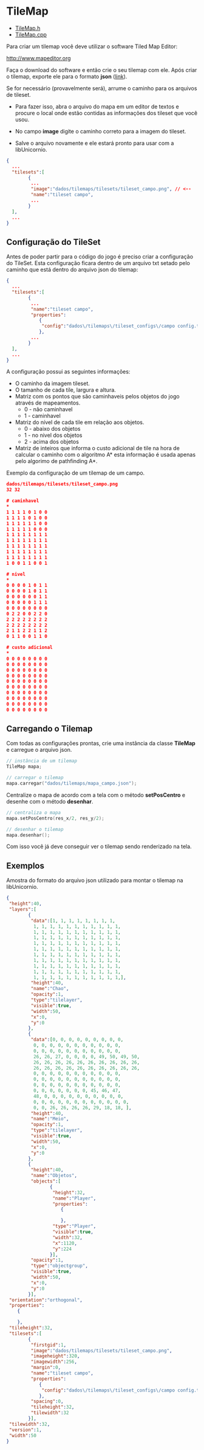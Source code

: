 
# TileMap

* [TileMap.h](https://github.com/GuilhermeAlanJohann/libUnicornio/blob/master/libUnicornio/include/TileMap/TileMap.h)
* [TileMap.cpp](https://github.com/GuilhermeAlanJohann/libUnicornio/blob/master/libUnicornio/src/TileMap/TileMap.cpp)

Para criar um tilemap você deve utilizar o software Tiled Map Editor: 

<http://www.mapeditor.org>

Faça o download do software e então crie o seu tilemap com ele. Após criar o tilemap, exporte ele para o formato __json__ ([link](#exemplos)).

Se for necessário (provavelmente será), arrume o caminho para os arquivos de tileset.

* Para fazer isso, abra o arquivo do mapa em um editor de textos e procure o local onde estão contidas as informações dos tileset que você usou.

* No campo __image__ digite o caminho correto para a imagem do tileset.

* Salve o arquivo novamente e ele estará pronto para usar com a libUnicornio.

```json
{
  ...
  "tilesets":[
        {
         ...
         "image":"dados/tilemaps/tilesets/tileset_campo.png", // <--
         "name":"tileset campo",
         ...
        }
  ],
  ...
}
```

## Configuração do TileSet

Antes de poder partir para o código do jogo é preciso criar a configuração do TileSet. Esta configuração ficara dentro de um arquivo txt setado pelo caminho que está dentro do arquivo json do tilemap:

```json
{
  ...
  "tilesets":[
        {
         ...
         "name":"tileset campo",
         "properties":
            {
             "config":"dados\/tilemaps\/tileset_configs\/campo config.txt"  // <--
            },
         ...
        }
  ],
  ...
}
```

A configuração possui as seguintes informações:

* O caminho da imagem tileset.
* O tamanho de cada tile, largura e altura.
* Matriz com os pontos que são caminhaveis pelos objetos do jogo através de mapeamentos.
    * 0 - não caminhavel
    * 1 - caminhavel
* Matriz do nível de cada tile em relação aos objetos.
    * 0 - abaixo dos objetos
    * 1 - no nivel dos objetos
    * 2 - acima dos objetos
* Matriz de inteiros que informa o custo adicional de tile na hora de calcular o caminho com o algoritmo A\* esta 
informação é usada apenas pelo algorimo de pathfinding A\*.

Exemplo da configuração de um tilemap de um campo.

```json
dados/tilemaps/tilesets/tileset_campo.png
32 32

# caminhavel
*
1 1 1 1 0 1 0 0
1 1 1 1 0 1 0 0
1 1 1 1 1 1 0 0
1 1 1 1 1 0 0 0
1 1 1 1 1 1 1 1
1 1 1 1 1 1 1 1
1 1 1 1 1 1 1 1
1 1 1 1 1 1 1 1
1 1 1 1 1 1 1 1
1 0 0 1 1 0 0 1

# nivel
*
0 0 0 0 1 0 1 1
0 0 0 0 1 0 1 1
0 0 0 0 0 0 1 1
0 0 0 0 0 1 1 1
0 0 0 0 0 0 0 0
0 2 2 0 0 2 2 0
2 2 2 2 2 2 2 2
2 2 2 2 2 2 2 2
2 1 1 2 2 1 1 2
0 1 1 0 0 1 1 0

# custo adicional
*
0 0 0 0 0 0 0 0
0 0 0 0 0 0 0 0
0 0 0 0 0 0 0 0
0 0 0 0 0 0 0 0
0 0 0 0 0 0 0 0
0 0 0 0 0 0 0 0
0 0 0 0 0 0 0 0
0 0 0 0 0 0 0 0
0 0 0 0 0 0 0 0
0 0 0 0 0 0 0 0
```

## Carregando o Tilemap

Com todas as configurações prontas, crie uma instância da classe __TileMap__ e carregue o arquivo json.

```c
// instância de um tilemap
TileMap mapa;

// carregar o tilemap
mapa.carregar("dados/tilemaps/mapa_campo.json");
```

Centralize o mapa de acordo com a tela com o método __setPosCentro__ e desenhe com o método __desenhar__.

```c
// centraliza o mapa
mapa.setPosCentro(res_x/2, res_y/2);

// desenhar o tilemap
mapa.desenhar();
```

Com isso você já deve conseguir ver o tilemap sendo renderizado na tela.

## Exemplos

Amostra do formato do arquivo json utilizado para montar o tilemap na libUnicornio.

```json
{ 
 "height":40,
 "layers":[
        {
         "data":[1, 1, 1, 1, 1, 1, 1, 1,
          1, 1, 1, 1, 1, 1, 1, 1, 1, 1, 1,
          1, 1, 1, 1, 1, 1, 1, 1, 1, 1, 1,
          1, 1, 1, 1, 1, 1, 1, 1, 1, 1, 1,
          1, 1, 1, 1, 1, 1, 1, 1, 1, 1, 1,
          1, 1, 1, 1, 1, 1, 1, 1, 1, 1, 1,
          1, 1, 1, 1, 1, 1, 1, 1, 1, 1, 1,
          1, 1, 1, 1, 1, 1, 1, 1, 1, 1, 1,
          1, 1, 1, 1, 1, 1, 1, 1, 1, 1, 1, 
          1, 1, 1, 1, 1, 1, 1, 1, 1, 1, 1,
          1, 1, 1, 1, 1, 1, 1, 1, 1, 1, 1,],
         "height":40,
         "name":"Chao",
         "opacity":1,
         "type":"tilelayer",
         "visible":true,
         "width":50,
         "x":0,
         "y":0
        }, 
        {
         "data":[0, 0, 0, 0, 0, 0, 0, 0, 0,
          0, 0, 0, 0, 0, 0, 0, 0, 0, 0, 0,
          0, 0, 0, 0, 0, 0, 0, 0, 0, 0, 0,
          26, 26, 27, 0, 0, 0, 0, 49, 50, 49, 50,
          26, 26, 26, 26, 26, 26, 26, 26, 26, 26,
          26, 26, 26, 26, 26, 26, 26, 26, 26, 26,
          0, 0, 0, 0, 0, 0, 0, 0, 0, 0, 0,
          0, 0, 0, 0, 0, 0, 0, 0, 0, 0, 0,
          0, 0, 0, 0, 0, 0, 0, 0, 0, 0, 0,
          0, 0, 0, 0, 0, 0, 0, 45, 46, 47,
          48, 0, 0, 0, 0, 0, 0, 0, 0, 0, 0, 
          0, 0, 0, 0, 0, 0, 0, 0, 0, 0, 0, 0,
          0, 0, 26, 26, 26, 26, 29, 18, 18, ],
         "height":40,
         "name":"Meio",
         "opacity":1,
         "type":"tilelayer",
         "visible":true,
         "width":50,
         "x":0,
         "y":0
        }, 
        {
         "height":40,
         "name":"Objetos",
         "objects":[
                {
                 "height":32,
                 "name":"Player",
                 "properties":
                    {

                    },
                 "type":"Player",
                 "visible":true,
                 "width":32,
                 "x":1120,
                 "y":224
                }],
         "opacity":1,
         "type":"objectgroup",
         "visible":true,
         "width":50,
         "x":0,
         "y":0
        }],
 "orientation":"orthogonal",
 "properties":
    {

    },
 "tileheight":32,
 "tilesets":[
        {
         "firstgid":1,
         "image":"dados/tilemaps/tilesets/tileset_campo.png",
         "imageheight":320,
         "imagewidth":256,
         "margin":0,
         "name":"tileset campo",
         "properties":
            {
             "config":"dados\/tilemaps\/tileset_configs\/campo config.txt"
            },
         "spacing":0,
         "tileheight":32,
         "tilewidth":32
        }],
 "tilewidth":32,
 "version":1,
 "width":50
}
```

